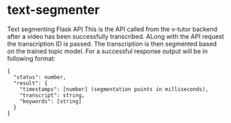 # text-segmenter
Text segmenting Flask API 
This is the  API called from the v-tutor backend after a video has been successfully transcribed. ALong with the API request the transcription ID is passed. The transcription is then segmented based on the trained topic model. For a successful response output will be in following format:
```
{
  "status": number,
  "result": {
    "timestamps": [number] (segmentation points in milliseconds),
    "transcript": string,
    "keywords": [string]
  }
}
```

